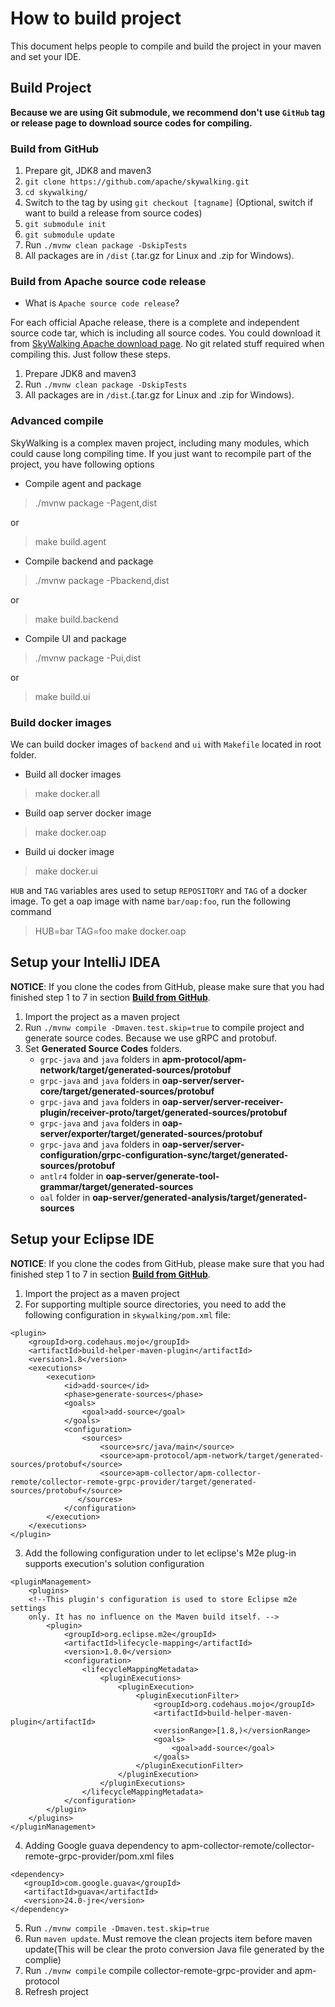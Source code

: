 # How to build project
This document helps people to compile and build the project in your maven and set your IDE.

## Build Project
**Because we are using Git submodule, we recommend don't use `GitHub` tag or release page to download source codes for compiling.**

### Build from GitHub
1. Prepare git, JDK8 and maven3
1. `git clone https://github.com/apache/skywalking.git`
1. `cd skywalking/`
1. Switch to the tag by using `git checkout [tagname]` (Optional, switch if want to build a release from source codes)
1. `git submodule init`
1. `git submodule update`
1. Run `./mvnw clean package -DskipTests`
1. All packages are in `/dist` (.tar.gz for Linux and .zip for Windows).

### Build from Apache source code release
- What is `Apache source code release`?

For each official Apache release, there is a complete and independent source code tar, which is including all source codes. You could download it from [SkyWalking Apache download page](http://skywalking.apache.org/downloads/). No git related stuff required when compiling this. Just follow these steps.

1. Prepare JDK8 and maven3
1. Run `./mvnw clean package -DskipTests`
1. All packages are in `/dist`.(.tar.gz for Linux and .zip for Windows).

### Advanced compile
SkyWalking is a complex maven project, including many modules, which could cause long compiling time. 
If you just want to recompile part of the project, you have following options
- Compile agent and package
>  ./mvnw package -Pagent,dist

or

> make build.agent

- Compile backend and package
>  ./mvnw package -Pbackend,dist

or

> make build.backend

- Compile UI and package
>  ./mvnw package -Pui,dist

or

> make build.ui


### Build docker images
We can build docker images of `backend` and `ui` with `Makefile` located in root folder.

- Build all docker images
> make docker.all

- Build oap server docker image
> make docker.oap

- Build ui docker image
> make docker.ui

`HUB` and `TAG` variables ares used to setup `REPOSITORY` and `TAG` of a docker image. To get
a oap image with name `bar/oap:foo`, run the following command
> HUB=bar TAG=foo make docker.oap

## Setup your IntelliJ IDEA
**NOTICE**: If you clone the codes from GitHub, please make sure that you had finished step 1 to 7 in section **[Build from GitHub](#build-from-github)**.

1. Import the project as a maven project
1. Run `./mvnw compile -Dmaven.test.skip=true` to compile project and generate source codes. Because we use gRPC and protobuf.
1. Set **Generated Source Codes** folders.
    * `grpc-java` and `java` folders in **apm-protocol/apm-network/target/generated-sources/protobuf**
    * `grpc-java` and `java` folders in **oap-server/server-core/target/generated-sources/protobuf**
    * `grpc-java` and `java` folders in **oap-server/server-receiver-plugin/receiver-proto/target/generated-sources/protobuf**
    * `grpc-java` and `java` folders in **oap-server/exporter/target/generated-sources/protobuf**
    * `grpc-java` and `java` folders in **oap-server/server-configuration/grpc-configuration-sync/target/generated-sources/protobuf**
    * `antlr4` folder in **oap-server/generate-tool-grammar/target/generated-sources**
    * `oal` folder in **oap-server/generated-analysis/target/generated-sources**
    
## Setup your Eclipse IDE
**NOTICE**: If you clone the codes from GitHub, please make sure that you had finished step 1 to 7 in section **[Build from GitHub](#build-from-github)**.

1. Import the project as a maven project
2. For supporting multiple source directories, you need to add the following configuration in `skywalking/pom.xml` file:
```
<plugin>
    <groupId>org.codehaus.mojo</groupId>
    <artifactId>build-helper-maven-plugin</artifactId>
    <version>1.8</version>
    <executions>
        <execution>
            <id>add-source</id>
            <phase>generate-sources</phase>
            <goals>
                <goal>add-source</goal>
            </goals>
            <configuration>
                <sources>
                    <source>src/java/main</source>
                    <source>apm-protocol/apm-network/target/generated-sources/protobuf</source>
                    <source>apm-collector/apm-collector-remote/collector-remote-grpc-provider/target/generated-sources/protobuf</source>
               </sources>
            </configuration>
        </execution>
    </executions>
</plugin>
```
3. Add the following configuration under to let eclipse's M2e plug-in supports execution's solution configuration
```
<pluginManagement>
    <plugins>
    <!--This plugin's configuration is used to store Eclipse m2e settings 
    only. It has no influence on the Maven build itself. -->
        <plugin>
            <groupId>org.eclipse.m2e</groupId>
            <artifactId>lifecycle-mapping</artifactId>
            <version>1.0.0</version>
            <configuration>
                <lifecycleMappingMetadata>
                    <pluginExecutions>
                        <pluginExecution>
                            <pluginExecutionFilter>
                                <groupId>org.codehaus.mojo</groupId>
                                <artifactId>build-helper-maven-plugin</artifactId>
                                <versionRange>[1.8,)</versionRange>
                                <goals>
                                    <goal>add-source</goal>
                                </goals>
                            </pluginExecutionFilter>
                        </pluginExecution>
                    </pluginExecutions>
                </lifecycleMappingMetadata>
            </configuration>
        </plugin>
    </plugins>
</pluginManagement>
```
4. Adding Google guava dependency to apm-collector-remote/collector-remote-grpc-provider/pom.xml files
```
<dependency>
   <groupId>com.google.guava</groupId>
   <artifactId>guava</artifactId>
   <version>24.0-jre</version>
</dependency>
```
5. Run `./mvnw compile -Dmaven.test.skip=true`
6. Run `maven update`. Must remove the clean projects item before maven update(This will be clear the proto conversion Java file generated by the complie)
7. Run `./mvnw compile` compile collector-remote-grpc-provider and apm-protocol
8. Refresh project
